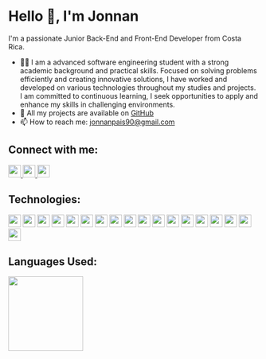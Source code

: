 # Hello 👋, I'm Jonnan

I'm a passionate Junior Back-End and Front-End Developer from Costa Rica.

- 🙍‍♂️ I am a advanced software engineering student with a strong academic background and practical skills. Focused on solving problems efficiently and creating innovative     solutions, I have worked and developed on various technologies throughout my studies and projects. I am committed to continuous learning, I seek opportunities to apply and enhance my skills in challenging environments.
- 💼 All my projects are available on [GitHub](https://github.com/pais712?tab=repositories)
- 📫 How to reach me: [jonnanpais90@gmail.com](mailto:jonnanpais90@gmail.com)

## Connect with me:
<p align="left">
  <a href="https://www.instagram.com/pais_712/">
    <img src="https://img.shields.io/badge/-Instagram-E4405F?style=flat-square&logo=instagram&logoColor=white" height="25" />
  </a>
  <a href="https://www.facebook.com/share/LVMwPHuvS6dMFHQQ/?mibextid=qi2Omg">
    <img src="https://img.shields.io/badge/-Facebook-1877F2?style=flat-square&logo=facebook&logoColor=white" height="25" />
  </a>
  <a href="https://www.linkedin.com/in/jonnan-pa%C3%ADs-97ab32254?utm_source=share&utm_campaign=share_via&utm_content=profile&utm_medium=android_app">
    <img src="https://img.shields.io/badge/-LinkedIn-blue?style=flat-square&logo=Linkedin&logoColor=white" height="25" />
  </a>
</p>

## Technologies:
<p align="left">
  <img src="https://img.shields.io/badge/-C%23-239120?style=flat-square&logo=c-sharp&logoColor=white" height="25" />
  <img src="https://img.shields.io/badge/-Java-007396?style=flat-square&logo=java&logoColor=white" height="25" />
  <img src="https://img.shields.io/badge/-JavaScript-F7DF1E?style=flat-square&logo=javascript&logoColor=black" height="25" />
  <img src="https://img.shields.io/badge/-HTML-E34F26?style=flat-square&logo=html5&logoColor=white" height="25" />
  <img src="https://img.shields.io/badge/-CSS-1572B6?style=flat-square&logo=css3&logoColor=white" height="25" />
  <img src="https://img.shields.io/badge/-Python-3776AB?style=flat-square&logo=python&logoColor=white" height="25" />
  <img src="https://img.shields.io/badge/-PHP-777BB4?style=flat-square&logo=php&logoColor=white" height="25" />
  <img src="https://img.shields.io/badge/-Visual%20Studio-5C2D91?style=flat-square&logo=visual-studio&logoColor=white" height="25" />
  <img src="https://img.shields.io/badge/-Visual%20Studio%20Code-007ACC?style=flat-square&logo=visual-studio-code&logoColor=white" height="25" />
  <img src="https://img.shields.io/badge/-NetBeans-1B6AC6?style=flat-square&logo=apache-netbeans-ide&logoColor=white" height="25" />
  <img src="https://img.shields.io/badge/-SQL%20Server-CC2927?style=flat-square&logo=microsoft-sql-server&logoColor=white" height="25" />
  <img src="https://img.shields.io/badge/-MySQL-4479A1?style=flat-square&logo=mysql&logoColor=white" height="25" />
  <img src="https://img.shields.io/badge/-.NET-512BD4?style=flat-square&logo=.net&logoColor=white" height="25" />
  <img src="https://img.shields.io/badge/-React-61DAFB?style=flat-square&logo=react&logoColor=white" height="25" />
  <img src="https://img.shields.io/badge/-Postman-FF6C37?style=flat-square&logo=postman&logoColor=white" height="25" />
  <img src="https://img.shields.io/badge/-Angular-DD0031?style=flat-square&logo=angular&logoColor=white" height="25" />
  <img src="https://img.shields.io/badge/-Excel-217346?style=flat-square&logo=microsoft-excel&logoColor=white" height="25" />
  <img src="https://img.shields.io/badge/-Git-F05032?style=flat-square&logo=git&logoColor=white" height="25" />
</p>

## Languages Used:

<p align="left">
  <img src="https://github-readme-stats.vercel.app/api/top-langs/?username=pais712&layout=compact&langs_count=8" height="150" />
</p>
